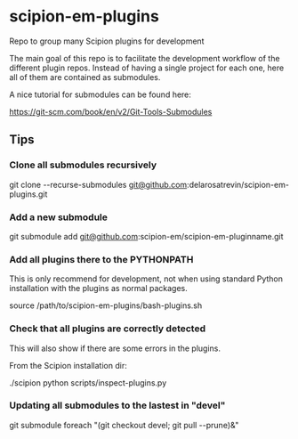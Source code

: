 # scipion-em-plugins
Repo to group many Scipion plugins for development

The main goal of this repo is to facilitate the development workflow of the different plugin repos.
Instead of having a single project for each one, here all of them are contained as submodules. 

A nice tutorial for submodules can be found here:

https://git-scm.com/book/en/v2/Git-Tools-Submodules

## Tips

### Clone all submodules recursively

git clone --recurse-submodules git@github.com:delarosatrevin/scipion-em-plugins.git

### Add a new submodule
git submodule add git@github.com:scipion-em/scipion-em-pluginname.git

### Add all plugins there to the PYTHONPATH

This is only recommend for development, not when using standard Python installation with the plugins as normal packages.

source /path/to/scipion-em-plugins/bash-plugins.sh

### Check that all plugins are correctly detected 

This will also show if there are some errors in the plugins.

From the Scipion installation dir:

./scipion python scripts/inspect-plugins.py

### Updating all submodules to the lastest in "devel"
git submodule foreach "(git checkout devel; git pull --prune)&"

